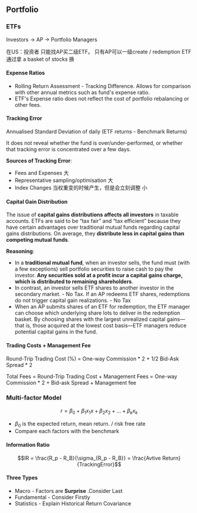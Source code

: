 ## Portfolio

### ETFs

Investors -> AP -> Portfolio Managers

在US：投资者 只能找AP买二级ETF。 只有AP可以一级create / redemption ETF 通过拿 a basket of stocks 换

#### Expense Ratios

- Rolling Return Assessment - Tracking Difference. Allows for comparison with other annual metrics such as fund's expense ratio.
- ETF's Expense ratio does not reflect the cost of portfolio rebalancing or other fees.

#### Tracking Error

Annualised Standard Deviation of daily (ETF returns - Benchmark Returns)

It does not reveal whether the fund is over/under-performed, or whether that tracking error is concentrated over a few days.

**Sources of Tracking Error**: 

- Fees and Expenses 大
- Representative sampling/optimisation 大
- Index Changes 当权重变的时候产生，但是会立刻调整 小

#### Capital Gain Distribution

The issue of **capital gains distributions affects all investors** in taxable accounts. ETFs are said to be “tax fair” and “tax efficient” because they have certain advantages over traditional mutual funds regarding capital gains distributions. On average, they **distribute less in capital gains than competing mutual funds**.

**Reasoning**:

- In a **traditional mutual fund**, when an investor sells, the fund must (with a few exceptions) sell portfolio securities to raise cash to pay the investor. **Any securities sold at a profit incur a capital gains charge, which is distributed to remaining shareholders**.
- In contrast, an investor sells ETF shares to another investor in the secondary market.  - No Tax. If an AP redeems ETF shares, redemptions do not trigger capital gain realizations. - No Tax
- When an AP submits shares of an ETF for redemption, the ETF manager can choose which underlying share lots to deliver in the redemption basket. By choosing shares with the largest unrealized capital gains—that is, those acquired at the lowest cost basis—ETF managers reduce potential capital gains in the fund. 

#### Trading Costs + Management Fee

Round-Trip Trading Cost (%) = One-way Commission * 2 + 1/2 Bid-Ask Spread * 2

Total Fees = Round-Trip Trading Cost + Management Fees = One-way Commission * 2 + Bid-ask Spread + Management fee

### Multi-factor Model

$$r = \beta_0+\beta_1x_1x+\beta_2x_2+...+\beta_kx_k$$

- $\beta_0$ is the expected return, mean return. / risk free rate
- Compare each factors with the benchmark

#### Information Ratio

$$IR = \frac{R_p - R_B}{\sigma_{R_p - R_B}} = \frac{Avtive Return}{TrackingError}$$

#### Three Types

- Macro  - Factors are **Surprise** .Consider Last
- Fundamental - Consider Firstly
- Statistics - Explain Historical Return Covariance